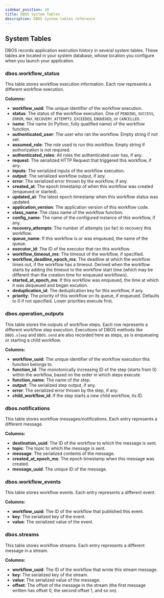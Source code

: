 ```yaml
---
sidebar_position: 10
title: DBOS System Tables
description: DBOS system tables reference
---
```


## System Tables
DBOS records application execution history in several system tables.
These tables are located in your system database, whose location you configure when you launch your application.

### dbos.workflow_status

This table stores workflow execution information.
Each row represents a different workflow execution.

**Columns:**
- **workflow_uuid**: The unique identifier of the workflow execution.
- **status**: The status of the workflow execution. One of `PENDING`, `SUCCESS`, `ERROR`, `MAX_RECOVERY_ATTEMPTS_EXCEEDED`, `ENQUEUED`, or `CANCELLED`.
- **name**: The name (in Python, fully qualified name) of the workflow function.
- **authenticated_user**: The user who ran the workflow. Empty string if not set.
- **assumed_role**: The role used to run this workflow.  Empty string if authorization is not required.
- **authenticated_roles**: All roles the authenticated user has, if any.
- **request**: The serialized HTTP Request that triggered this workflow, if any.
- **inputs**: The serialized inputs of the workflow execution.
- **output**: The serialized workflow output, if any.
- **error**: The serialized error thrown by the workflow, if any.
- **created_at**: The epoch timestamp of when this workflow was created (enqueued or started).
- **updated_at**: The latest epoch timestamp when this workflow status was updated.
- **application_version**: The application version of this workflow code.
- **class_name**: The class name of the workflow function.
- **config_name**: The name of the configured instance of this workflow, if any.
- **recovery_attempts**: The number of attempts (so far) to recovery this workflow.
- **queue_name**: If this workflow is or was enqueued, the name of the queue.
- **executor_id**: The ID of the executor that ran this workflow.
- **workflow_timeout_ms**: The timeout of the workflow, if specified.
- **workflow_deadline_epoch_ms**: The deadline at which the workflow times out, if the workflow has a timeout. Derived when the workflow starts by adding the timeout to the workflow start time (which may be different than the creation time for enqueued workflows).
- **started_at_epoch_ms**: If this workflow was enqueued, the time at which it was dequeued and began excution.
- **deduplication_id**: The deduplication key for this workflow, if any.
- **priority**: The priority of this workflow on its queue, if enqueued. Defaults to 0 if not specified. Lower priorities execute first.

### dbos.operation_outputs
This table stores the outputs of workflow steps.
Each row represents a different workflow step execution.
Executions of DBOS methods like `DBOS.sleep` and `DBOS.send` are also recorded here as steps, as is enqueueing or starting a child workflow.

**Columns:**
- **workflow_uuid**: The unique identifier of the workflow execution this function belongs to.
- **function_id**: The monotonically increasing ID of the step (starts from 0) within the workflow, based on the order in which steps execute.
- **function_name**: The name of the step.
- **output**: The serialized step output, if any.
- **error**: The serialized error thrown by the step, if any.
- **child_workflow_id**: If the step starts a new child workflow, its ID.

### dbos.notifications
This table stores workflow messages/notifications.
Each entry represents a different message.

**Columns:**
- **destination_uuid**: The ID of the workflow to which the message is sent.
- **topic**: The topic to which the message is sent.
- **message**: The serialized contents of the message.
- **created_at_epoch_ms**: The epoch timestamp when this message was created.
- **message_uuid**: The unique ID of the message.

### dbos.workflow_events
This table stores workflow events.
Each entry represents a different event.

**Columns:**
- **workflow_uuid**: The ID of the workflow that published this event.
- **key**: The serialized key of the event.
- **value**: The serialized value of the event.

### dbos.streams
This table stores workflow streams.
Each entry represents a different message in a stream.

**Columns:**
- **workflow_uuid**: The ID of the workflow that wrote this stream message.
- **key**: The serialized key of the stream.
- **value**: The serialized value of the message.
- **offset**: The offset of the message in the stream (the first message written has offset 0, the second offset 1, and so on).
